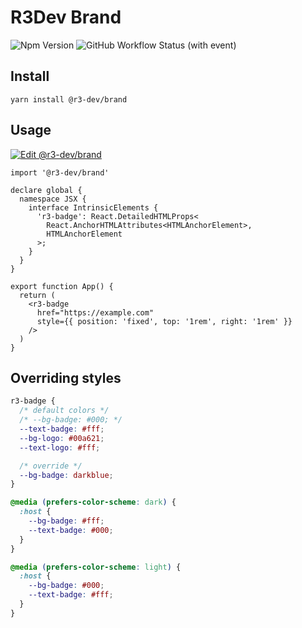 # R3Dev Brand

![Npm Version](https://img.shields.io/npm/v/@r3-dev/brand)
![GitHub Workflow Status (with event)](https://img.shields.io/github/actions/workflow/status/crashmax-dev/r3dev-brand/npm-publish.yaml)

## Install

```
yarn install @r3-dev/brand
```

## Usage

[![Edit @r3-dev/brand](https://codesandbox.io/static/img/play-codesandbox.svg)](https://codesandbox.io/s/r3-dev-brand-z6f766?fontsize=14&hidenavigation=1&theme=dark)

```tsx
import '@r3-dev/brand'

declare global {
  namespace JSX {
    interface IntrinsicElements {
      'r3-badge': React.DetailedHTMLProps<
        React.AnchorHTMLAttributes<HTMLAnchorElement>,
        HTMLAnchorElement
      >;
    }
  }
}

export function App() {
  return (
    <r3-badge
      href="https://example.com"
      style={{ position: 'fixed', top: '1rem', right: '1rem' }}
    />
  )
}
```

## Overriding styles

```css
r3-badge {
  /* default colors */
  /* --bg-badge: #000; */
  --text-badge: #fff;
  --bg-logo: #00a621;
  --text-logo: #fff;

  /* override */
  --bg-badge: darkblue;
}

@media (prefers-color-scheme: dark) {
  :host {
    --bg-badge: #fff;
    --text-badge: #000;
  }
}

@media (prefers-color-scheme: light) {
  :host {
    --bg-badge: #000;
    --text-badge: #fff;
  }
}

```